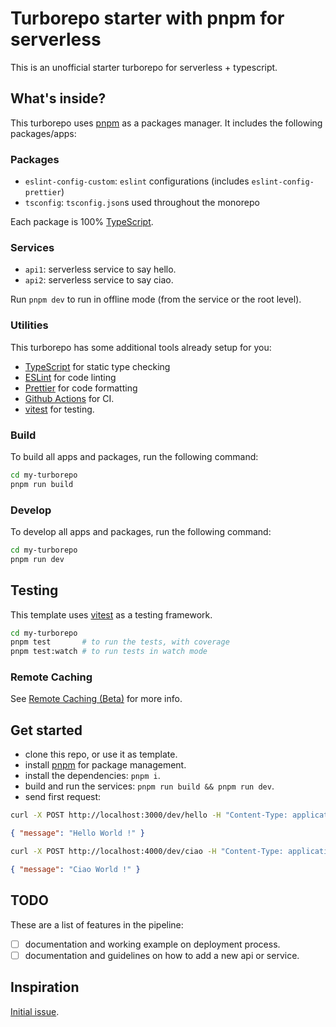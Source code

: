 # Turborepo starter with pnpm for serverless

This is an unofficial starter turborepo for serverless + typescript.

## What's inside?

This turborepo uses [pnpm](https://pnpm.io) as a packages manager. It includes the following packages/apps:

### Packages

- `eslint-config-custom`: `eslint` configurations (includes `eslint-config-prettier`)
- `tsconfig`: `tsconfig.json`s used throughout the monorepo

Each package is 100% [TypeScript](https://www.typescriptlang.org/).

### Services

- `api1`: serverless service to say hello.
- `api2`: serverless service to say ciao.

Run `pnpm dev` to run in offline mode (from the service or the root level).

### Utilities

This turborepo has some additional tools already setup for you:

- [TypeScript](https://www.typescriptlang.org/) for static type checking
- [ESLint](https://eslint.org/) for code linting
- [Prettier](https://prettier.io) for code formatting
- [Github Actions](https://github.com/features/actions) for CI.
- [vitest](https://vitest.dev/) for testing.

### Build

To build all apps and packages, run the following command:

```bash
cd my-turborepo
pnpm run build
```

### Develop

To develop all apps and packages, run the following command:

```bash
cd my-turborepo
pnpm run dev
```

## Testing

This template uses [vitest](https://vitest.dev/) as a testing framework.

```bash
cd my-turborepo
pnpm test       # to run the tests, with coverage
pnpm test:watch # to run tests in watch mode
```

### Remote Caching

See [Remote Caching (Beta)](https://turborepo.org/docs/core-concepts/remote-caching) for more info.

## Get started

- clone this repo, or use it as template.
- install [pnpm](https://pnpm.io/installation) for package management.
- install the dependencies: `pnpm i`.
- build and run the services: `pnpm run build && pnpm run dev`.
- send first request:

```bash
curl -X POST http://localhost:3000/dev/hello -H "Content-Type: application/json" -d '{"name": "World"}
```

```json
{ "message": "Hello World !" }
```

```bash
curl -X POST http://localhost:4000/dev/ciao -H "Content-Type: application/json" -d '{"name": "World"}
```

```json
{ "message": "Ciao World !" }
```

## TODO

These are a list of features in the pipeline:

- [ ] documentation and working example on deployment process.
- [ ] documentation and guidelines on how to add a new api or service.

## Inspiration

[Initial issue](https://github.com/vercel/turbo/issues/221).
